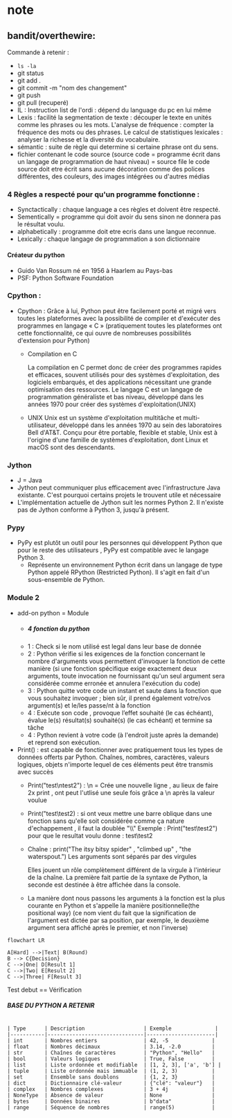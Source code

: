 # note
## bandit/overthewire: 
Commande à retenir :
* `ls -la`
*  git status
*  git add .
*  git commit -m "nom des changement"
*  git push
*  git pull (recuperé)
*  IL : Instruction list de l'ordi : dépend du language du pc en lui même
*  Lexis : facilité la segmentation de texte : découper le texte en unités comme les phrases ou les mots.
L'analyse de fréquence : compter la fréquence des mots ou des phrases.
Le calcul de statistiques lexicales : analyser la richesse et la diversité du vocabulaire.
* sémantic : suite de règle qui determine si certaine phrase ont du sens.
* fichier contenant le code source (source code = programme écrit dans un langage de programmation de haut niveau) = source file
  le code source doit etre écrit sans aucune décoration comme des polices différentes, des couleurs, des images intégrées ou d'autres médias
### 4 Règles a respecté pour qu'un programme fonctionne :

* Synctactically : chaque language a ces règles et doivent être respecté.
* Sementically = programme qui doit avoir du sens sinon ne donnera pas le résultat voulu.
* alphabetically : programme doit etre ecris dans une langue reconnue.
* Lexically : ​chaque langage de programmation a son dictionnaire
#### Créateur du python
* Guido Van Rossum né en 1956 à Haarlem au Pays-bas
* PSF: Python Software Foundation
### Cpython :
* Cpython : Grâce à lui, Python peut être facilement porté et migré vers toutes les plateformes avec la possibilité de compiler et d'exécuter des programmes en langage « C » (pratiquement toutes les plateformes ont cette fonctionnalité, ce qui ouvre de nombreuses possibilités d'extension pour Python)

  * Compilation en C 

    La compilation en C permet donc de créer des programmes rapides et efficaces, souvent utilisés pour des systèmes d'exploitation, des logiciels embarqués, et des applications nécessitant une grande optimisation des ressources.
    Le langage C est un langage de programmation généraliste et bas niveau, développé dans les années 1970 pour créer des systèmes d'exploitation(UNIX)
  * UNIX
      Unix est un système d'exploitation multitâche et multi-utilisateur, développé dans les années 1970 au sein des laboratoires Bell d'AT&T. Conçu pour être portable, flexible et stable, Unix est à l'origine d'une famille de systèmes d'exploitation, dont Linux et macOS sont des descendants.  
### Jython
* J = Java 
* Jython peut communiquer plus efficacement avec l'infrastructure Java existante. C'est pourquoi certains projets le trouvent utile et nécessaire
* L'implémentation actuelle de Jython suit les normes Python 2. Il n'existe pas de Jython conforme à Python 3, jusqu'à présent.
### Pypy
* PyPy est plutôt un outil pour les personnes qui développent Python que pour le reste des utilisateurs , PyPy est compatible avec le langage Python 3.
  * Représente un environnement Python écrit dans un langage de type Python appelé RPython (Restricted Python). Il s'agit en fait d'un sous-ensemble de Python.
### Module 2
* add-on python = Module
  * ##### 4 fonction du python
  * 1 : Check si le nom utilisé est legal dans leur base de donnée
  * 2 : Python vérifie si les exigences de la fonction concernant le nombre d'arguments vous permettent d'invoquer la fonction de cette manière
    (si une fonction spécifique exige exactement deux arguments, toute invocation ne fournissant qu'un seul argument sera considérée comme erronée et annulera l'exécution du code)
  * 3 : Python quitte votre code un instant et saute dans la fonction que vous souhaitez invoquer ; bien sûr, il prend également votre/vos argument(s) et le/les passe/nt à la fonction
  * 4 : Exécute son code , provoque l’effet souhaité (le cas échéant), évalue le(s) résultat(s) souhaité(s) (le cas échéant) et termine sa tâche
  * 4 : Python revient à votre code (à l'endroit juste après la demande) et reprend son exécution.
* Print() : est capable de fonctionner avec pratiquement tous les types de données offerts par Python. Chaînes, nombres, caractères, valeurs logiques, objets
     n'importe lequel de ces éléments peut être transmis avec succès
  * Print("test\ntest2") : \n = Crée une nouvelle ligne , au lieux de faire 2x print , ont peut l'utlisé une seule fois grâce a \n après la valeur voulue
  * Print("test\test2) : si ont veux mettre une barre oblique dans une fonction sans qu'elle soit considérée comme ça nature d'echappement , il faut la doublée "\\\\" 
       Exemple : Print("test\\test2") pour que le resultat voulu donne : test\test2
  * Chaîne : print("The itsy bitsy spider" , "climbed up" , "the waterspout.") Les arguments sont séparés par des virgules
    
     Elles jouent un rôle complètement différent de la virgule à l'intérieur de la chaîne. La première fait partie de la syntaxe de Python, la seconde est destinée à être affichée dans la console.
  * La manière dont nous passons les arguments à la fonction est la plus courante en Python et s'appelle la manière positionnelle(the positional way) (ce nom vient du fait que la signification de l'argument est dictée par sa position, par exemple, le deuxième argument sera affiché après le premier, et non l'inverse)


  


```mermaid
flowchart LR

A[Hard] -->|Text| B(Round)
B --> C{Decision}
C -->|One| D[Result 1]
C -->|Two| E[Result 2]
C -->|Three| F[Result 3]
```
Test debut
== Vérification


##### BASE DU PYTHON A RETENIR
```pandas

| Type      | Description                   | Exemple              |
|-----------|-------------------------------|----------------------|
| int       | Nombres entiers               | 42, -5              |
| float     | Nombres décimaux              | 3.14, -2.0          |
| str       | Chaînes de caractères         | "Python", "Hello"   |
| bool      | Valeurs logiques              | True, False         |
| list      | Liste ordonnée et modifiable  | [1, 2, 3], ['a', 'b'] |
| tuple     | Liste ordonnée mais immuable  | (1, 2, 3)           |
| set       | Ensemble sans doublons        | {1, 2, 3}           |
| dict      | Dictionnaire clé-valeur       | {"clé": "valeur"}   |
| complex   | Nombres complexes             | 3 + 4j              |
| NoneType  | Absence de valeur             | None                |
| bytes     | Données binaires              | b"data"             |
| range     | Séquence de nombres           | range(5)            |






